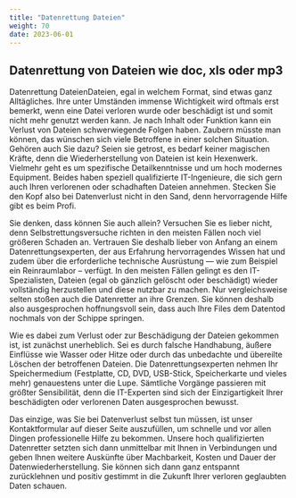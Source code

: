 ```yaml
---
title: "Datenrettung Dateien"
weight: 70
date: 2023-06-01
---
```


## Datenrettung von Dateien wie doc, xls oder mp3

Datenrettung DateienDateien, egal in welchem Format, sind etwas ganz Alltägliches. Ihre unter Umständen immense Wichtigkeit wird oftmals erst bemerkt, wenn eine Datei verloren wurde oder beschädigt ist und somit nicht mehr genutzt werden kann. Je nach Inhalt oder Funktion kann ein Verlust von Dateien schwerwiegende Folgen haben. Zaubern müsste man können, das wünschen sich viele Betroffene in einer solchen Situation. Gehören auch Sie dazu? Seien sie getrost, es bedarf keiner magischen Kräfte, denn die Wiederherstellung von Dateien ist kein Hexenwerk. Vielmehr geht es um spezifische Detailkenntnisse und um hoch modernes Equipment. Beides haben speziell qualifizierte IT-Ingenieure, die sich gern auch Ihren verlorenen oder schadhaften Dateien annehmen. Stecken Sie den Kopf also bei Datenverlust nicht in den Sand, denn hervorragende Hilfe gibt es beim Profi.

Sie denken, dass können Sie auch allein? Versuchen Sie es lieber nicht, denn Selbstrettungsversuche richten in den meisten Fällen noch viel größeren Schaden an. Vertrauen Sie deshalb lieber von Anfang an einem Datenrettungsexperten, der aus Erfahrung hervorragendes Wissen hat und zudem über die erforderliche technische Ausrüstung — wie zum Beispiel ein Reinraumlabor – verfügt. In den meisten Fällen gelingt es den IT-Spezialisten, Dateien (egal ob gänzlich gelöscht oder beschädigt) wieder vollständig herzustellen und diese nutzbar zu machen. Nur vergleichsweise selten stoßen auch die Datenretter an ihre Grenzen. Sie können deshalb also ausgesprochen hoffnungsvoll sein, dass auch Ihre Files dem Datentod nochmals von der Schippe springen.

Wie es dabei zum Verlust oder zur Beschädigung der Dateien gekommen ist, ist zunächst unerheblich. Sei es durch falsche Handhabung, äußere Einflüsse wie Wasser oder Hitze oder durch das unbedachte und übereilte Löschen der betroffenen Dateien. Die Datenrettungsexperten nehmen Ihr Speichermedium (Festplatte, CD, DVD, USB-Stick, Speicherkarte und vieles mehr) genauestens unter die Lupe. Sämtliche Vorgänge passieren mit größter Sensibilität, denn die IT-Experten sind sich der Einzigartigkeit Ihrer beschädigten oder verlorenen Daten ausgesprochen bewusst.

Das einzige, was Sie bei Datenverlust selbst tun müssen, ist unser Kontaktformular auf dieser Seite auszufüllen, um schnelle und vor allen Dingen professionelle Hilfe zu bekommen. Unsere hoch qualifizierten Datenretter setzten sich dann unmittelbar mit Ihnen in Verbindungen und geben Ihnen weitere Auskünfte über Machbarkeit, Kosten und Dauer der Datenwiederherstellung. Sie können sich dann ganz entspannt zurücklehnen und positiv gestimmt in die Zukunft Ihrer verloren geglaubten Daten schauen.
